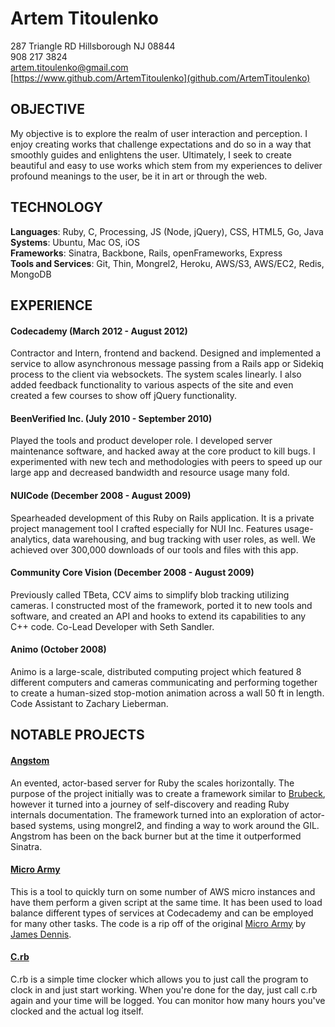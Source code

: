 # Artem Titoulenko #
287 Triangle RD Hillsborough NJ 08844  
908 217 3824  
[artem.titoulenko@gmail.com](mailto:artem.titoulenko@gmail.com)  
[https://www.github.com/ArtemTitoulenko](github.com/ArtemTitoulenko)

## OBJECTIVE ##

My objective is to explore the realm of user interaction and perception. I enjoy creating works that challenge expectations and do so in a way that smoothly guides and enlightens the user. Ultimately, I seek to create beautiful and easy to use works which stem from my experiences to deliver profound meanings to the user, be it in art or through the web.

## TECHNOLOGY

**Languages**: Ruby, C, Processing, JS (Node, jQuery), CSS, HTML5, Go, Java  
**Systems**: Ubuntu, Mac OS, iOS  
**Frameworks**: Sinatra, Backbone, Rails, openFrameworks, Express  
**Tools and Services**: Git, Thin, Mongrel2, Heroku, AWS/S3, AWS/EC2, Redis, MongoDB  

## EXPERIENCE

#### Codecademy (March 2012 - August 2012) ####
Contractor and Intern, frontend and backend. Designed and implemented a service to allow asynchronous message passing from a Rails app or Sidekiq process to the client via websockets. The system scales linearly. I also added feedback functionality to various aspects of the site and even created a few courses to show off jQuery functionality.

#### BeenVerified Inc. (July 2010 - September 2010) ####
Played the tools and product developer role. I developed server maintenance software, and hacked away at the core product to kill bugs. I experimented with new tech and methodologies with peers to speed up our large app and decreased bandwidth and resource usage many fold.

#### NUICode (December 2008 - August 2009) ####
Spearheaded development of this Ruby on Rails application. It is a private project management tool I crafted especially for NUI Inc. Features usage-analytics, data warehousing, and bug tracking with user roles, as well. We achieved over 300,000 downloads of our tools and files with this app.

#### Community Core Vision (December 2008 - August 2009) ####
Previously called TBeta, CCV aims to simplify blob tracking utilizing cameras. I constructed most of the framework, ported it to new tools and software, and created an API and hooks to extend its capabilities to any C++ code. Co-Lead Developer with Seth Sandler.

#### Animo (October 2008) ####
Animo is a large-scale, distributed computing project which featured 8 different computers and cameras communicating and performing together to create a human-sized stop-motion animation across a wall 50 ft in length. Code Assistant to Zachary Lieberman.

## NOTABLE PROJECTS

#### [Angstom](http://github.com/ArtemTitoulenko/angstrom)

An evented, actor-based server for Ruby the scales horizontally. The purpose of the project initially was to create a framework similar to [Brubeck](http://brubeck.io), however it turned into a journey of self-discovery and reading Ruby internals documentation. The framework turned into an exploration of actor-based systems, using mongrel2, and finding a way to work around the GIL. Angstrom has been on the back burner but at the time it outperformed Sinatra.

#### [Micro Army](https://github.com/ArtemTitoulenko/microarmy)

This is a tool to quickly turn on some number of AWS micro instances and have them perform a given script at the same time. It has been used to load balance different types of services at Codecademy and can be employed for many other tasks. The code is a rip off of the original [Micro Army](http://github.com/j2labs/microarmy) by [James Dennis](http://github.com/j2labs).

#### [C.rb](http://github.com/ArtemTitoulenko/C.rb)

C.rb is a simple time clocker which allows you to just call the program to clock in and just start working. When you're done for the day, just call c.rb again and your time will be logged. You can monitor how many hours you've clocked and the actual log itself.